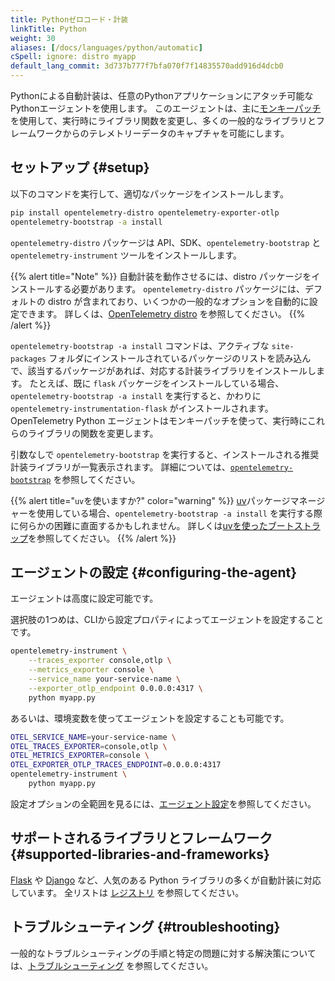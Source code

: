 ```yaml
---
title: Pythonゼロコード・計装
linkTitle: Python
weight: 30
aliases: [/docs/languages/python/automatic]
cSpell: ignore: distro myapp
default_lang_commit: 3d737b777f7bfa070f7f14835570add916d4dcb0
---
```


Pythonによる自動計装は、任意のPythonアプリケーションにアタッチ可能なPythonエージェントを使用します。
このエージェントは、主に[モンキーパッチ](https://en.wikipedia.org/wiki/Monkey_patch)を使用して、実行時にライブラリ関数を変更し、多くの一般的なライブラリとフレームワークからのテレメトリーデータのキャプチャを可能にします。

## セットアップ {#setup}

以下のコマンドを実行して、適切なパッケージをインストールします。

```sh
pip install opentelemetry-distro opentelemetry-exporter-otlp
opentelemetry-bootstrap -a install
```

`opentelemetry-distro` パッケージは API、SDK、`opentelemetry-bootstrap` と `opentelemetry-instrument` ツールをインストールします。

{{% alert title="Note" %}}
自動計装を動作させるには、distro パッケージをインストールする必要があります。
`opentelemetry-distro` パッケージには、デフォルトの distro が含まれており、いくつかの一般的なオプションを自動的に設定できます。
詳しくは、[OpenTelemetry distro](/docs/languages/python/distro/) を参照してください。
{{% /alert %}}

`opentelemetry-bootstrap -a install` コマンドは、アクティブな `site-packages` フォルダにインストールされているパッケージのリストを読み込んで、該当するパッケージがあれば、対応する計装ライブラリをインストールします。
たとえば、既に `flask` パッケージをインストールしている場合、 `opentelemetry-bootstrap -a install` を実行すると、かわりに `opentelemetry-instrumentation-flask` がインストールされます。
OpenTelemetry Python エージェントはモンキーパッチを使って、実行時にこれらのライブラリの関数を変更します。

引数なしで `opentelemetry-bootstrap` を実行すると、インストールされる推奨計装ライブラリが一覧表示されます。
詳細については、[`opentelemetry-bootstrap`](https://github.com/open-telemetry/opentelemetry-python-contrib/tree/main/opentelemetry-instrumentation#opentelemetry-bootstrap) を参照してください。

{{% alert title="<code>uv</code>を使いますか?" color="warning" %}}
[uv](https://docs.astral.sh/uv/)パッケージマネージャーを使用している場合、`opentelemetry-bootstrap -a install` を実行する際に何らかの困難に直面するかもしれません。
詳しくは[uvを使ったブートストラップ](troubleshooting/#bootstrap-using-uv)を参照してください。
{{% /alert %}}

## エージェントの設定 {#configuring-the-agent}

エージェントは高度に設定可能です。

選択肢の1つめは、CLIから設定プロパティによってエージェントを設定することです。

```sh
opentelemetry-instrument \
    --traces_exporter console,otlp \
    --metrics_exporter console \
    --service_name your-service-name \
    --exporter_otlp_endpoint 0.0.0.0:4317 \
    python myapp.py
```

あるいは、環境変数を使ってエージェントを設定することも可能です。

```sh
OTEL_SERVICE_NAME=your-service-name \
OTEL_TRACES_EXPORTER=console,otlp \
OTEL_METRICS_EXPORTER=console \
OTEL_EXPORTER_OTLP_TRACES_ENDPOINT=0.0.0.0:4317
opentelemetry-instrument \
    python myapp.py
```

設定オプションの全範囲を見るには、[エージェント設定](configuration)を参照してください。

## サポートされるライブラリとフレームワーク {#supported-libraries-and-frameworks}

[Flask](https://github.com/open-telemetry/opentelemetry-python-contrib/tree/main/instrumentation/opentelemetry-instrumentation-flask) や [Django](https://github.com/open-telemetry/opentelemetry-python-contrib/tree/main/instrumentation/opentelemetry-instrumentation-django) など、人気のある Python ライブラリの多くが自動計装に対応しています。
全リストは [レジストリ](/ecosystem/registry/?language=python&component=instrumentation) を参照してください。

## トラブルシューティング {#troubleshooting}

一般的なトラブルシューティングの手順と特定の問題に対する解決策については、[トラブルシューティング](./troubleshooting/) を参照してください。

